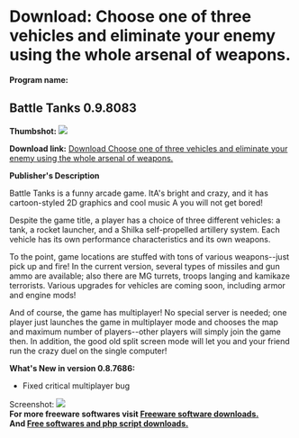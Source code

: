 # Download: Choose one of three vehicles and eliminate your enemy using the whole arsenal of weapons. 

**Program name:**

## Battle Tanks 0.9.8083

  
**Thumbshot:** ![](http://www.freewarefiles.com/screenshot/battletanks05_md.jpg)   
  
**Download link:** [Download Choose one of three vehicles and eliminate your enemy using the whole arsenal of weapons. ](http://freesoftwares.boysofts.com/Battle-Tanks_program_34139.html)  
  


**Publisher's Description**  
  


Battle Tanks is a funny arcade game. ItA's bright and crazy, and it has cartoon-styled 2D graphics and cool music A you will not get bored! 

Despite the game title, a player has a choice of three different vehicles: a tank, a rocket launcher, and a Shilka self-propelled artillery system. Each vehicle has its own performance characteristics and its own weapons.

To the point, game locations are stuffed with tons of various weapons--just pick up and fire! In the current version, several types of missiles and gun ammo are available; also there are MG turrets, troops langing and kamikaze terrorists. Various upgrades for vehicles are coming soon, including armor and engine mods!

And of course, the game has multiplayer! No special server is needed; one player just launches the game in multiplayer mode and chooses the map and maximum number of players--other players will simply join the game then. In addition, the good old split screen mode will let you and your friend run the crazy duel on the single computer!

**What's New in version 0.8.7686:**

  * Fixed critical multiplayer bug 

  
  
Screenshot: ![](http://www.freewarefiles.com/screenshot/battletanks05.jpg)   
**For more freeware softwares visit [Freeware software downloads.](http://freesoftwares.boysofts.com/)**   
**And [Free softwares and php script downloads.](http://www.boysofts.com/)**
